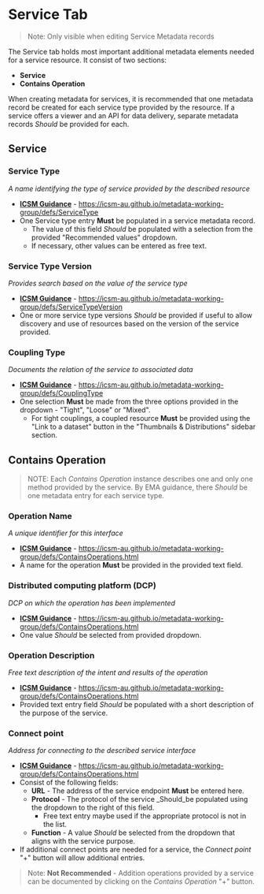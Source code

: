 # Service Tab 

>Note: Only visible when editing Service Metadata records

The Service tab holds most important additional metadata elements needed for a service resource. It consist of two sections:
* **Service**
* **Contains Operation**

When creating metadata for services, it is recommended that one metadata record be created for each service type provided by the resource. If a service offers a viewer and an API for data delivery, separate metadata records _Should_ be provided for each.

## Service

### Service Type
_A name identifying the type of service provided by the described resource_
* **[ICSM Guidance](https://icsm-au.github.io/metadata-working-group/defs/ServiceType)** - https://icsm-au.github.io/metadata-working-group/defs/ServiceType
* One Service type entry **Must** be populated in a service metadata record.
    * The value of this field _Should_ be populated with a selection from the provided "Recommended values" dropdown.
    * If necessary, other values can be entered as free text.

### Service Type Version
_Provides search based on the value of the service type_
* **[ICSM Guidance](https://icsm-au.github.io/metadata-working-group/defs/ServiceTypeVersion)** - https://icsm-au.github.io/metadata-working-group/defs/ServiceTypeVersion
* One or more service type versions _Should_ be provided if useful to allow discovery and use of resources based on the version of the service provided.

### Coupling Type
_Documents the relation of the service to associated data_ 
* **[ICSM Guidance](https://icsm-au.github.io/metadata-working-group/defs/CouplingType)** - https://icsm-au.github.io/metadata-working-group/defs/CouplingType
* One selection **Must** be made from the three options provided in the dropdown - "Tight", "Loose" or "Mixed".
    * For tight couplings, a coupled resource **Must** be provided using the "Link to a dataset" button in the "Thumbnails & Distributions" sidebar section.

## Contains Operation 
>NOTE: Each _Contains Operation_ instance describes one and only one method provided by the service. By EMA guidance, there _Should_ be one metadata entry for each service type.


### Operation Name
_A unique identifier for this interface_
* **[ICSM Guidance](https://icsm-au.github.io/metadata-working-group/defs/ContainsOperations.html)** - https://icsm-au.github.io/metadata-working-group/defs/ContainsOperations.html
* A name for the operation **Must** be provided in the provided text field.

### Distributed computing platform (DCP)
_DCP on which the operation has been implemented_
* **[ICSM Guidance](https://icsm-au.github.io/metadata-working-group/defs/ContainsOperations.html)** - https://icsm-au.github.io/metadata-working-group/defs/ContainsOperations.html
* One value _Should_ be selected from provided dropdown.

### Operation Description
_Free text description of the intent and results of the operation_
* **[ICSM Guidance](https://icsm-au.github.io/metadata-working-group/defs/ContainsOperations.html)** - https://icsm-au.github.io/metadata-working-group/defs/ContainsOperations.html
* Provided text entry field _Should_ be populated with a short description of the purpose of the service.

### Connect point
_Address for connecting to the described service interface_
* **[ICSM Guidance](https://icsm-au.github.io/metadata-working-group/defs/ContainsOperations.html)** - https://icsm-au.github.io/metadata-working-group/defs/ContainsOperations.html
* Consist of the following fields:
    * **URL** - The address of the service endpoint **Must** be entered here.
    * **Protocol** - The protocol of the service _Should_be populated using the dropdown to the right of this field.
        * Free text entry maybe used if the appropriate protocol is not in the list.
    * **Function** - A value _Should_ be selected from the dropdown that aligns with the service purpose.
* If additional connect points are needed for a service, the _Connect point_ "+" button will allow additional entries.
>Note: **Not Recommended** - Addition operations provided by a service can be documented by clicking on the _Contains Operation_ "+" button.

